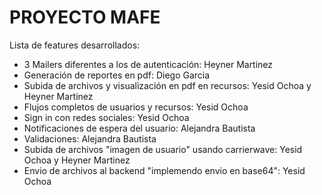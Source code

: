 # PROYECTO MAFE

Lista de features desarrollados:

* 3 Mailers diferentes a los de autenticación: Heyner Martinez
* Generación de reportes en pdf: Diego Garcia
* Subida de archivos y visualización en pdf en recursos: Yesid Ochoa y Heyner Martinez
* Flujos completos de usuarios y recursos: Yesid Ochoa
* Sign in con redes sociales: Yesid Ochoa
* Notificaciones de espera del usuario: Alejandra Bautista
* Validaciones: Alejandra Bautista
* Subida de archivos "imagen de usuario" usando carrierwave: Yesid Ochoa y Heyner Martinez
* Envio de archivos al backend "implemendo envio en base64": Yesid Ochoa

